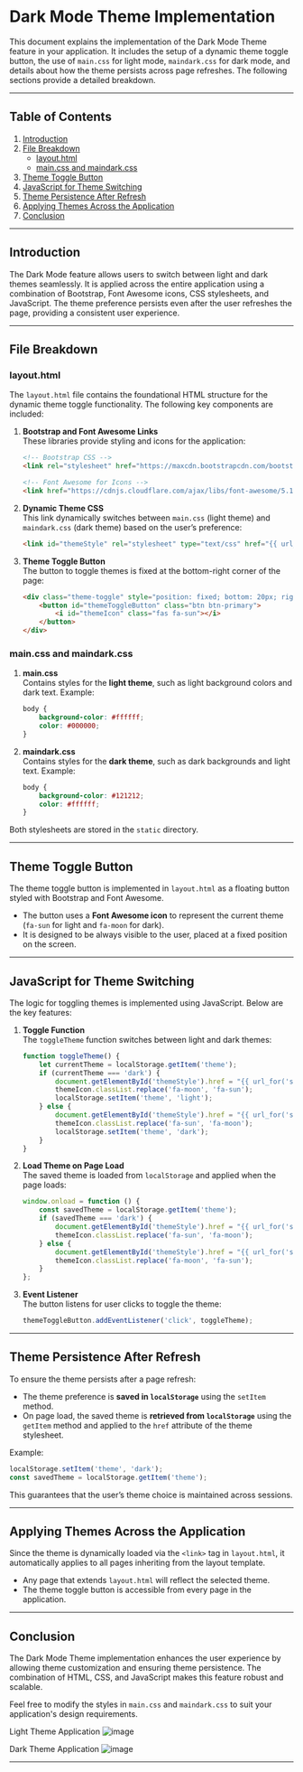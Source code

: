 
# Dark Mode Theme Implementation

This document explains the implementation of the Dark Mode Theme feature in your application. It includes the setup of a dynamic theme toggle button, the use of `main.css` for light mode, `maindark.css` for dark mode, and details about how the theme persists across page refreshes. The following sections provide a detailed breakdown.

---

## Table of Contents
1. [Introduction](#introduction)
2. [File Breakdown](#file-breakdown)
    - [layout.html](#layouthtml)
    - [main.css and maindark.css](#maincss-and-maindarkcss)
3. [Theme Toggle Button](#theme-toggle-button)
4. [JavaScript for Theme Switching](#javascript-for-theme-switching)
5. [Theme Persistence After Refresh](#theme-persistence-after-refresh)
6. [Applying Themes Across the Application](#applying-themes-across-the-application)
7. [Conclusion](#conclusion)

---

## Introduction

The Dark Mode feature allows users to switch between light and dark themes seamlessly. It is applied across the entire application using a combination of Bootstrap, Font Awesome icons, CSS stylesheets, and JavaScript. The theme preference persists even after the user refreshes the page, providing a consistent user experience.

---

## File Breakdown

### layout.html

The `layout.html` file contains the foundational HTML structure for the dynamic theme toggle functionality. The following key components are included:

1. **Bootstrap and Font Awesome Links**  
   These libraries provide styling and icons for the application:
   ```html
   <!-- Bootstrap CSS -->
   <link rel="stylesheet" href="https://maxcdn.bootstrapcdn.com/bootstrap/4.0.0/css/bootstrap.min.css" integrity="sha384-Gn5384xqQ1aoWXA+058RXPxPg6fy4IWvTNh0E263XmFcJlSAwiGgFAW/dAiS6JXm" crossorigin="anonymous">

   <!-- Font Awesome for Icons -->
   <link href="https://cdnjs.cloudflare.com/ajax/libs/font-awesome/5.15.4/css/all.min.css" rel="stylesheet">
   ```

2. **Dynamic Theme CSS**  
   This link dynamically switches between `main.css` (light theme) and `maindark.css` (dark theme) based on the user’s preference:
   ```html
   <link id="themeStyle" rel="stylesheet" type="text/css" href="{{ url_for('static', filename='main.css') }}">
   ```

3. **Theme Toggle Button**  
   The button to toggle themes is fixed at the bottom-right corner of the page:
   ```html
   <div class="theme-toggle" style="position: fixed; bottom: 20px; right: 20px;">
       <button id="themeToggleButton" class="btn btn-primary">
           <i id="themeIcon" class="fas fa-sun"></i> 
       </button>
   </div>
   ```

### main.css and maindark.css

1. **main.css**  
   Contains styles for the **light theme**, such as light background colors and dark text. Example:
   ```css
   body {
       background-color: #ffffff;
       color: #000000;
   }
   ```

2. **maindark.css**  
   Contains styles for the **dark theme**, such as dark backgrounds and light text. Example:
   ```css
   body {
       background-color: #121212;
       color: #ffffff;
   }
   ```

Both stylesheets are stored in the `static` directory.

---

## Theme Toggle Button

The theme toggle button is implemented in `layout.html` as a floating button styled with Bootstrap and Font Awesome. 

- The button uses a **Font Awesome icon** to represent the current theme (`fa-sun` for light and `fa-moon` for dark).  
- It is designed to be always visible to the user, placed at a fixed position on the screen.

---

## JavaScript for Theme Switching

The logic for toggling themes is implemented using JavaScript. Below are the key features:

1. **Toggle Function**  
   The `toggleTheme` function switches between light and dark themes:
   ```javascript
   function toggleTheme() {
       let currentTheme = localStorage.getItem('theme');
       if (currentTheme === 'dark') {
           document.getElementById('themeStyle').href = "{{ url_for('static', filename='main.css') }}";
           themeIcon.classList.replace('fa-moon', 'fa-sun');
           localStorage.setItem('theme', 'light');
       } else {
           document.getElementById('themeStyle').href = "{{ url_for('static', filename='maindark.css') }}";
           themeIcon.classList.replace('fa-sun', 'fa-moon');
           localStorage.setItem('theme', 'dark');
       }
   }
   ```

2. **Load Theme on Page Load**  
   The saved theme is loaded from `localStorage` and applied when the page loads:
   ```javascript
   window.onload = function () {
       const savedTheme = localStorage.getItem('theme');
       if (savedTheme === 'dark') {
           document.getElementById('themeStyle').href = "{{ url_for('static', filename='maindark.css') }}";
           themeIcon.classList.replace('fa-sun', 'fa-moon');
       } else {
           document.getElementById('themeStyle').href = "{{ url_for('static', filename='main.css') }}";
           themeIcon.classList.replace('fa-moon', 'fa-sun');
       }
   };
   ```

3. **Event Listener**  
   The button listens for user clicks to toggle the theme:
   ```javascript
   themeToggleButton.addEventListener('click', toggleTheme);
   ```

---

## Theme Persistence After Refresh

To ensure the theme persists after a page refresh:
- The theme preference is **saved in `localStorage`** using the `setItem` method.
- On page load, the saved theme is **retrieved from `localStorage`** using the `getItem` method and applied to the `href` attribute of the theme stylesheet.

Example:
```javascript
localStorage.setItem('theme', 'dark');
const savedTheme = localStorage.getItem('theme');
```

This guarantees that the user’s theme choice is maintained across sessions.

---

## Applying Themes Across the Application

Since the theme is dynamically loaded via the `<link>` tag in `layout.html`, it automatically applies to all pages inheriting from the layout template. 

- Any page that extends `layout.html` will reflect the selected theme.
- The theme toggle button is accessible from every page in the application.

---

## Conclusion

The Dark Mode Theme implementation enhances the user experience by allowing theme customization and ensuring theme persistence. The combination of HTML, CSS, and JavaScript makes this feature robust and scalable.

Feel free to modify the styles in `main.css` and `maindark.css` to suit your application's design requirements.

Light Theme Application
![image](https://github.com/user-attachments/assets/95ee34e2-ae62-4074-8be5-3b61c9f6d045)

Dark Theme Application
![image](https://github.com/user-attachments/assets/d5a84f30-4282-42fc-b7c4-9b69b12e27ad)



---
